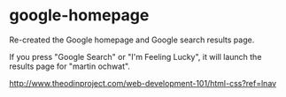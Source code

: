 ﻿google-homepage
===============

Re-created the Google homepage and Google search results page.

If you press "Google Search" or "I'm Feeling Lucky", it will launch the results page for "martin ochwat".

http://www.theodinproject.com/web-development-101/html-css?ref=lnav

